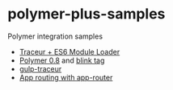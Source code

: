 polymer-plus-samples
=====================

Polymer integration samples

* [Traceur + ES6 Module Loader](/traceur/swipeable-card/)
* [Polymer 0.8](/polymer-0.8/demo.html) and [blink tag](/polymer-0.8/demo-blink.html)
* [gulp-traceur](/gulp-traceur/swipeable-card/)
* [App routing with app-router](/routing/app-router/)
